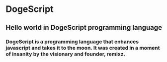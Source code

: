 # DogeScript
## Hello world in DogeScript programming language

### DogeScript is a programming language that enhances javascript and takes it to the moon.  It was created in a moment of insanity by the visionary and founder, remixz.